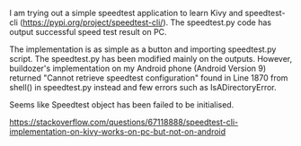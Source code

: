 I am trying out a simple speedtest application to learn Kivy and speedtest-cli (https://pypi.org/project/speedtest-cli/). The speedtest.py code has output successful speed test result on PC.

The implementation is as simple as a button and importing speedtest.py script. The speedtest.py has been modified mainly on the outputs. However, buildozer's implementation on my Android phone (Android Version 9) returned "Cannot retrieve speedtest configuration" found in Line 1870 from shell() in speedtest.py instead and few errors such as IsADirectoryError.

Seems like Speedtest object has been failed to be initialised.

https://stackoverflow.com/questions/67118888/speedtest-cli-implementation-on-kivy-works-on-pc-but-not-on-android
